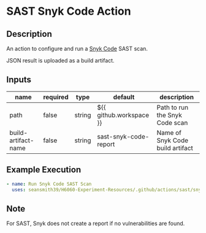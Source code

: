 # SAST Snyk Code Action

## Description

An action to configure and run a [Snyk Code](https://snyk.io/product/snyk-code/) SAST scan.

JSON result is uploaded as a build artifact.

## Inputs

| name                | required | type   | default                 | description                      |
| ------------------- | -------- | ------ | ----------------------- | -------------------------------- |
| path                | false    | string | ${{ github.workspace }} | Path to run the Snyk Code scan   |
| build-artifact-name | false    | string | sast-snyk-code-report   | Name of Snyk Code build artifact |

## Example Execution

```yaml
- name: Run Snyk Code SAST Scan
  uses: seansmith39/H6060-Experiment-Resources/.github/actions/sast/snyk-code
```

## Note

For SAST, Snyk does not create a report if no vulnerabilities are found.
